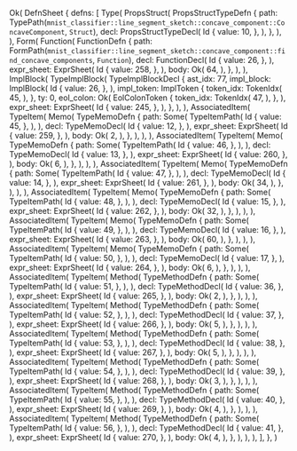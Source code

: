 Ok(
    DefnSheet {
        defns: [
            Type(
                PropsStruct(
                    PropsStructTypeDefn {
                        path: TypePath(`mnist_classifier::line_segment_sketch::concave_component::ConcaveComponent`, `Struct`),
                        decl: PropsStructTypeDecl(
                            Id {
                                value: 10,
                            },
                        ),
                    },
                ),
            ),
            Form(
                Function(
                    FunctionDefn {
                        path: FormPath(`mnist_classifier::line_segment_sketch::concave_component::find_concave_components`, `Function`),
                        decl: FunctionDecl(
                            Id {
                                value: 26,
                            },
                        ),
                        expr_sheet: ExprSheet(
                            Id {
                                value: 258,
                            },
                        ),
                        body: Ok(
                            64,
                        ),
                    },
                ),
            ),
            ImplBlock(
                TypeImplBlock(
                    TypeImplBlockDecl {
                        ast_idx: 77,
                        impl_block: ImplBlock(
                            Id {
                                value: 26,
                            },
                        ),
                        impl_token: ImplToken {
                            token_idx: TokenIdx(
                                45,
                            ),
                        },
                        ty: 0,
                        eol_colon: Ok(
                            EolColonToken {
                                token_idx: TokenIdx(
                                    47,
                                ),
                            },
                        ),
                        expr_sheet: ExprSheet(
                            Id {
                                value: 245,
                            },
                        ),
                    },
                ),
            ),
            AssociatedItem(
                TypeItem(
                    Memo(
                        TypeMemoDefn {
                            path: Some(
                                TypeItemPath(
                                    Id {
                                        value: 45,
                                    },
                                ),
                            ),
                            decl: TypeMemoDecl(
                                Id {
                                    value: 12,
                                },
                            ),
                            expr_sheet: ExprSheet(
                                Id {
                                    value: 259,
                                },
                            ),
                            body: Ok(
                                2,
                            ),
                        },
                    ),
                ),
            ),
            AssociatedItem(
                TypeItem(
                    Memo(
                        TypeMemoDefn {
                            path: Some(
                                TypeItemPath(
                                    Id {
                                        value: 46,
                                    },
                                ),
                            ),
                            decl: TypeMemoDecl(
                                Id {
                                    value: 13,
                                },
                            ),
                            expr_sheet: ExprSheet(
                                Id {
                                    value: 260,
                                },
                            ),
                            body: Ok(
                                6,
                            ),
                        },
                    ),
                ),
            ),
            AssociatedItem(
                TypeItem(
                    Memo(
                        TypeMemoDefn {
                            path: Some(
                                TypeItemPath(
                                    Id {
                                        value: 47,
                                    },
                                ),
                            ),
                            decl: TypeMemoDecl(
                                Id {
                                    value: 14,
                                },
                            ),
                            expr_sheet: ExprSheet(
                                Id {
                                    value: 261,
                                },
                            ),
                            body: Ok(
                                34,
                            ),
                        },
                    ),
                ),
            ),
            AssociatedItem(
                TypeItem(
                    Memo(
                        TypeMemoDefn {
                            path: Some(
                                TypeItemPath(
                                    Id {
                                        value: 48,
                                    },
                                ),
                            ),
                            decl: TypeMemoDecl(
                                Id {
                                    value: 15,
                                },
                            ),
                            expr_sheet: ExprSheet(
                                Id {
                                    value: 262,
                                },
                            ),
                            body: Ok(
                                32,
                            ),
                        },
                    ),
                ),
            ),
            AssociatedItem(
                TypeItem(
                    Memo(
                        TypeMemoDefn {
                            path: Some(
                                TypeItemPath(
                                    Id {
                                        value: 49,
                                    },
                                ),
                            ),
                            decl: TypeMemoDecl(
                                Id {
                                    value: 16,
                                },
                            ),
                            expr_sheet: ExprSheet(
                                Id {
                                    value: 263,
                                },
                            ),
                            body: Ok(
                                60,
                            ),
                        },
                    ),
                ),
            ),
            AssociatedItem(
                TypeItem(
                    Memo(
                        TypeMemoDefn {
                            path: Some(
                                TypeItemPath(
                                    Id {
                                        value: 50,
                                    },
                                ),
                            ),
                            decl: TypeMemoDecl(
                                Id {
                                    value: 17,
                                },
                            ),
                            expr_sheet: ExprSheet(
                                Id {
                                    value: 264,
                                },
                            ),
                            body: Ok(
                                6,
                            ),
                        },
                    ),
                ),
            ),
            AssociatedItem(
                TypeItem(
                    Method(
                        TypeMethodDefn {
                            path: Some(
                                TypeItemPath(
                                    Id {
                                        value: 51,
                                    },
                                ),
                            ),
                            decl: TypeMethodDecl(
                                Id {
                                    value: 36,
                                },
                            ),
                            expr_sheet: ExprSheet(
                                Id {
                                    value: 265,
                                },
                            ),
                            body: Ok(
                                2,
                            ),
                        },
                    ),
                ),
            ),
            AssociatedItem(
                TypeItem(
                    Method(
                        TypeMethodDefn {
                            path: Some(
                                TypeItemPath(
                                    Id {
                                        value: 52,
                                    },
                                ),
                            ),
                            decl: TypeMethodDecl(
                                Id {
                                    value: 37,
                                },
                            ),
                            expr_sheet: ExprSheet(
                                Id {
                                    value: 266,
                                },
                            ),
                            body: Ok(
                                5,
                            ),
                        },
                    ),
                ),
            ),
            AssociatedItem(
                TypeItem(
                    Method(
                        TypeMethodDefn {
                            path: Some(
                                TypeItemPath(
                                    Id {
                                        value: 53,
                                    },
                                ),
                            ),
                            decl: TypeMethodDecl(
                                Id {
                                    value: 38,
                                },
                            ),
                            expr_sheet: ExprSheet(
                                Id {
                                    value: 267,
                                },
                            ),
                            body: Ok(
                                5,
                            ),
                        },
                    ),
                ),
            ),
            AssociatedItem(
                TypeItem(
                    Method(
                        TypeMethodDefn {
                            path: Some(
                                TypeItemPath(
                                    Id {
                                        value: 54,
                                    },
                                ),
                            ),
                            decl: TypeMethodDecl(
                                Id {
                                    value: 39,
                                },
                            ),
                            expr_sheet: ExprSheet(
                                Id {
                                    value: 268,
                                },
                            ),
                            body: Ok(
                                3,
                            ),
                        },
                    ),
                ),
            ),
            AssociatedItem(
                TypeItem(
                    Method(
                        TypeMethodDefn {
                            path: Some(
                                TypeItemPath(
                                    Id {
                                        value: 55,
                                    },
                                ),
                            ),
                            decl: TypeMethodDecl(
                                Id {
                                    value: 40,
                                },
                            ),
                            expr_sheet: ExprSheet(
                                Id {
                                    value: 269,
                                },
                            ),
                            body: Ok(
                                4,
                            ),
                        },
                    ),
                ),
            ),
            AssociatedItem(
                TypeItem(
                    Method(
                        TypeMethodDefn {
                            path: Some(
                                TypeItemPath(
                                    Id {
                                        value: 56,
                                    },
                                ),
                            ),
                            decl: TypeMethodDecl(
                                Id {
                                    value: 41,
                                },
                            ),
                            expr_sheet: ExprSheet(
                                Id {
                                    value: 270,
                                },
                            ),
                            body: Ok(
                                4,
                            ),
                        },
                    ),
                ),
            ),
        ],
    },
)